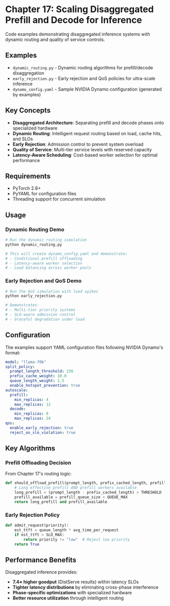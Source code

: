 # Chapter 17: Scaling Disaggregated Prefill and Decode for Inference

Code examples demonstrating disaggregated inference systems with dynamic routing and quality of service controls.

## Examples

- `dynamic_routing.py` - Dynamic routing algorithms for prefill/decode disaggregation
- `early_rejection.py` - Early rejection and QoS policies for ultra-scale inference
- `dynamo_config.yaml` - Sample NVIDIA Dynamo configuration (generated by examples)

## Key Concepts

- **Disaggregated Architecture**: Separating prefill and decode phases onto specialized hardware
- **Dynamic Routing**: Intelligent request routing based on load, cache hits, and SLOs
- **Early Rejection**: Admission control to prevent system overload
- **Quality of Service**: Multi-tier service levels with reserved capacity
- **Latency-Aware Scheduling**: Cost-based worker selection for optimal performance

## Requirements

- PyTorch 2.8+
- PyYAML for configuration files
- Threading support for concurrent simulation

## Usage

### Dynamic Routing Demo
```bash
# Run the dynamic routing simulation
python dynamic_routing.py

# This will create dynamo_config.yaml and demonstrate:
# - Conditional prefill offloading
# - Latency-aware worker selection  
# - Load balancing across worker pools
```

### Early Rejection and QoS Demo
```bash
# Run the QoS simulation with load spikes
python early_rejection.py

# Demonstrates:
# - Multi-tier priority systems
# - SLO-aware admission control
# - Graceful degradation under load
```

## Configuration

The examples support YAML configuration files following NVIDIA Dynamo's format:

```yaml
model: "llama-70b"
split_policy:
  prompt_length_threshold: 256
  prefix_cache_weight: 10.0
  queue_length_weight: 1.5
  enable_hotspot_prevention: true
autoscale:
  prefill:
    min_replicas: 4
    max_replicas: 12
  decode:
    min_replicas: 8
    max_replicas: 24
qos:
  enable_early_rejection: true
  reject_on_slo_violation: true
```

## Key Algorithms

### Prefill Offloading Decision
From Chapter 17's routing logic:
```python
def should_offload_prefill(prompt_length, prefix_cached_length, prefill_queue_size):
    # Long effective prefill AND prefill workers available
    long_prefill = (prompt_length - prefix_cached_length) > THRESHOLD
    prefill_available = prefill_queue_size < QUEUE_MAX
    return long_prefill and prefill_available
```

### Early Rejection Policy
```python
def admit_request(priority):
    est_ttft = queue_length * avg_time_per_request
    if est_ttft > SLO_MAX:
        return priority != "low"  # Reject low priority
    return True
```

## Performance Benefits

Disaggregated inference provides:
- **7.4× higher goodput** (DistServe results) within latency SLOs
- **Tighter latency distributions** by eliminating cross-phase interference
- **Phase-specific optimizations** with specialized hardware
- **Better resource utilization** through intelligent routing
